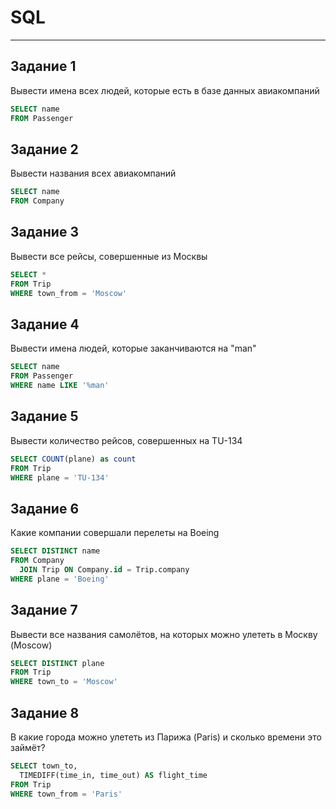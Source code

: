 # SQL
____
## Задание 1
Вывести имена всех людей, которые есть в базе данных авиакомпаний
```SQL
SELECT name
FROM Passenger
```
## Задание 2
Вывести названия всеx авиакомпаний
```SQL
SELECT name
FROM Company
```
## Задание 3
Вывести все рейсы, совершенные из Москвы
```SQL
SELECT *
FROM Trip
WHERE town_from = 'Moscow'
```
## Задание 4
Вывести имена людей, которые заканчиваются на "man"
```SQL
SELECT name
FROM Passenger
WHERE name LIKE '%man'
```
## Задание 5
Вывести количество рейсов, совершенных на TU-134
```SQL
SELECT COUNT(plane) as count
FROM Trip
WHERE plane = 'TU-134'
```
## Задание 6
Какие компании совершали перелеты на Boeing
```SQL
SELECT DISTINCT name
FROM Company
  JOIN Trip ON Company.id = Trip.company
WHERE plane = 'Boeing'
```
## Задание 7
Вывести все названия самолётов, на которых можно улететь в Москву (Moscow)
```SQL
SELECT DISTINCT plane
FROM Trip
WHERE town_to = 'Moscow'
```
## Задание 8
В какие города можно улететь из Парижа (Paris) и сколько времени это займёт?
```SQL
SELECT town_to,
  TIMEDIFF(time_in, time_out) AS flight_time
FROM Trip
WHERE town_from = 'Paris'
```
